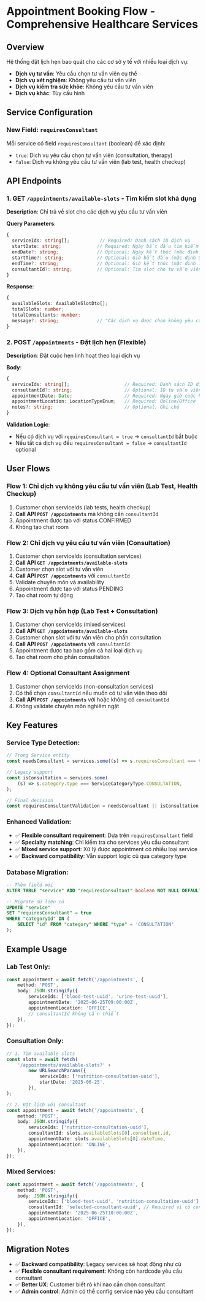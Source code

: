 # Appointment Booking Flow - Comprehensive Healthcare Services

## Overview

Hệ thống đặt lịch hẹn bao quát cho các cơ sở y tế với nhiều loại dịch vụ:

- **Dịch vụ tư vấn**: Yêu cầu chọn tư vấn viên cụ thể
- **Dịch vụ xét nghiệm**: Không yêu cầu tư vấn viên
- **Dịch vụ kiểm tra sức khỏe**: Không yêu cầu tư vấn viên
- **Dịch vụ khác**: Tùy cấu hình

## Service Configuration

### New Field: `requiresConsultant`

Mỗi service có field `requiresConsultant` (boolean) để xác định:

- `true`: Dịch vụ yêu cầu chọn tư vấn viên (consultation, therapy)
- `false`: Dịch vụ không yêu cầu tư vấn viên (lab test, health checkup)

## API Endpoints

### 1. GET `/appointments/available-slots` - Tìm kiếm slot khả dụng

**Description**: Chỉ trả về slot cho các dịch vụ yêu cầu tư vấn viên

**Query Parameters**:

```typescript
{
  serviceIds: string[];           // Required: Danh sách ID dịch vụ
  startDate: string;             // Required: Ngày bắt đầu tìm kiếm (YYYY-MM-DD)
  endDate?: string;              // Optional: Ngày kết thúc (mặc định +7 ngày)
  startTime?: string;            // Optional: Giờ bắt đầu (mặc định 08:00)
  endTime?: string;              // Optional: Giờ kết thúc (mặc định 18:00)
  consultantId?: string;         // Optional: Tìm slot cho tư vấn viên cụ thể
}
```

**Response**:

```typescript
{
  availableSlots: AvailableSlotDto[];
  totalSlots: number;
  totalConsultants: number;
  message?: string;              // "Các dịch vụ được chọn không yêu cầu tư vấn viên."
}
```

### 2. POST `/appointments` - Đặt lịch hẹn (Flexible)

**Description**: Đặt cuộc hẹn linh hoạt theo loại dịch vụ

**Body**:

```typescript
{
  serviceIds: string[];                    // Required: Danh sách ID dịch vụ
  consultantId?: string;                   // Optional: ID tư vấn viên (bắt buộc cho dịch vụ tư vấn)
  appointmentDate: Date;                   // Required: Ngày giờ cuộc hẹn
  appointmentLocation: LocationTypeEnum;   // Required: Online/Office
  notes?: string;                          // Optional: Ghi chú
}
```

**Validation Logic**:

- Nếu có dịch vụ với `requiresConsultant = true` → `consultantId` bắt buộc
- Nếu tất cả dịch vụ đều `requiresConsultant = false` → `consultantId` optional

## User Flows

### Flow 1: Chỉ dịch vụ không yêu cầu tư vấn viên (Lab Test, Health Checkup)

1. Customer chọn serviceIds (lab tests, health checkup)
2. **Call API `POST /appointments`** mà không cần `consultantId`
3. Appointment được tạo với status CONFIRMED
4. Không tạo chat room

### Flow 2: Chỉ dịch vụ yêu cầu tư vấn viên (Consultation)

1. Customer chọn serviceIds (consultation services)
2. **Call API `GET /appointments/available-slots`**
3. Customer chọn slot với tư vấn viên
4. **Call API `POST /appointments`** với `consultantId`
5. Validate chuyên môn và availability
6. Appointment được tạo với status PENDING
7. Tạo chat room tự động

### Flow 3: Dịch vụ hỗn hợp (Lab Test + Consultation)

1. Customer chọn serviceIds (mixed services)
2. **Call API `GET /appointments/available-slots`**
3. Customer chọn slot với tư vấn viên cho phần consultation
4. **Call API `POST /appointments`** với `consultantId`
5. Appointment được tạo bao gồm cả hai loại dịch vụ
6. Tạo chat room cho phần consultation

### Flow 4: Optional Consultant Assignment

1. Customer chọn serviceIds (non-consultation services)
2. Có thể chọn `consultantId` nếu muốn có tư vấn viên theo dõi
3. **Call API `POST /appointments`** với hoặc không có `consultantId`
4. Không validate chuyên môn nghiêm ngặt

## Key Features

### Service Type Detection:

```typescript
// Trong Service entity
const needsConsultant = services.some((s) => s.requiresConsultant === true);

// Legacy support
const isConsultation = services.some(
    (s) => s.category.type === ServiceCategoryType.CONSULTATION,
);

// Final decision
const requiresConsultantValidation = needsConsultant || isConsultation;
```

### Enhanced Validation:

- ✅ **Flexible consultant requirement**: Dựa trên `requiresConsultant` field
- ✅ **Specialty matching**: Chỉ kiểm tra cho services yêu cầu consultant
- ✅ **Mixed service support**: Xử lý được appointment có nhiều loại service
- ✅ **Backward compatibility**: Vẫn support logic cũ qua category type

### Database Migration:

```sql
-- Thêm field mới
ALTER TABLE "service" ADD "requiresConsultant" boolean NOT NULL DEFAULT false;

-- Migrate dữ liệu cũ
UPDATE "service"
SET "requiresConsultant" = true
WHERE "categoryId" IN (
    SELECT "id" FROM "category" WHERE "type" = 'CONSULTATION'
);
```

## Example Usage

### Lab Test Only:

```typescript
const appointment = await fetch('/appointments', {
    method: 'POST',
    body: JSON.stringify({
        serviceIds: ['blood-test-uuid', 'urine-test-uuid'],
        appointmentDate: '2025-06-25T09:00:00Z',
        appointmentLocation: 'OFFICE',
        // consultantId không cần thiết
    }),
});
```

### Consultation Only:

```typescript
// 1. Tìm available slots
const slots = await fetch(
    '/appointments/available-slots?' +
        new URLSearchParams({
            serviceIds: ['nutrition-consultation-uuid'],
            startDate: '2025-06-25',
        }),
);

// 2. Đặt lịch với consultant
const appointment = await fetch('/appointments', {
    method: 'POST',
    body: JSON.stringify({
        serviceIds: ['nutrition-consultation-uuid'],
        consultantId: slots.availableSlots[0].consultant.id,
        appointmentDate: slots.availableSlots[0].dateTime,
        appointmentLocation: 'ONLINE',
    }),
});
```

### Mixed Services:

```typescript
const appointment = await fetch('/appointments', {
    method: 'POST',
    body: JSON.stringify({
        serviceIds: ['blood-test-uuid', 'nutrition-consultation-uuid'],
        consultantId: 'selected-consultant-uuid', // Required vì có consultation
        appointmentDate: '2025-06-25T10:00:00Z',
        appointmentLocation: 'OFFICE',
    }),
});
```

## Migration Notes

- ✅ **Backward compatibility**: Legacy services sẽ hoạt động như cũ
- ✅ **Flexible consultant requirement**: Không còn hardcode yêu cầu consultant
- ✅ **Better UX**: Customer biết rõ khi nào cần chọn consultant
- ✅ **Admin control**: Admin có thể config service nào yêu cầu consultant
